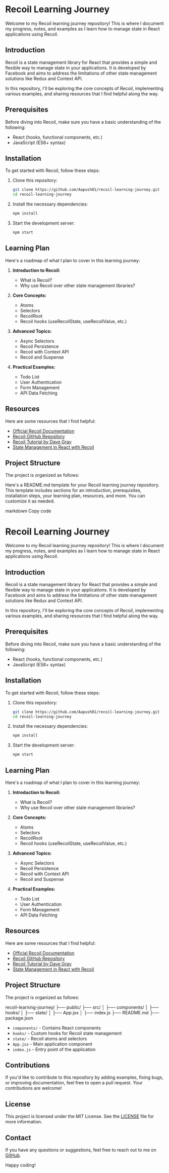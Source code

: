 # Recoil Learning Journey

Welcome to my Recoil learning journey repository! This is where I document my progress, notes, and examples as I learn how to manage state in React applications using Recoil.

## Introduction

Recoil is a state management library for React that provides a simple and flexible way to manage state in your applications. It is developed by Facebook and aims to address the limitations of other state management solutions like Redux and Context API.

In this repository, I'll be exploring the core concepts of Recoil, implementing various examples, and sharing resources that I find helpful along the way.

## Prerequisites

Before diving into Recoil, make sure you have a basic understanding of the following:

- React (hooks, functional components, etc.)
- JavaScript (ES6+ syntax)

## Installation

To get started with Recoil, follow these steps:

1. Clone this repository:

    ```bash
    git clone https://github.com/Aapush01/recoil-learning-journey.git
    cd recoil-learning-journey
    ```

2. Install the necessary dependencies:

    ```bash
    npm install
    ```

3. Start the development server:

    ```bash
    npm start
    ```

## Learning Plan

Here's a roadmap of what I plan to cover in this learning journey:

1. **Introduction to Recoil:**
   - What is Recoil?
   - Why use Recoil over other state management libraries?

2. **Core Concepts:**
   - Atoms
   - Selectors
   - RecoilRoot
   - Recoil hooks (useRecoilState, useRecoilValue, etc.)

3. **Advanced Topics:**
   - Async Selectors
   - Recoil Persistence
   - Recoil with Context API
   - Recoil and Suspense

4. **Practical Examples:**
   - Todo List
   - User Authentication
   - Form Management
   - API Data Fetching

## Resources

Here are some resources that I find helpful:

- [Official Recoil Documentation](https://recoiljs.org/docs/introduction/getting-started)
- [Recoil GitHub Repository](https://github.com/facebookexperimental/Recoil)
- [Recoil Tutorial by Dave Gray](https://www.youtube.com/watch?v=_ISAA_Jt9kI)
- [State Management in React with Recoil](https://medium.com/swlh/state-management-in-react-with-recoil-79d5a0e7bbf3)

## Project Structure

The project is organized as follows:


Here's a README.md template for your Recoil learning journey repository. This template includes sections for an introduction, prerequisites, installation steps, your learning plan, resources, and more. You can customize it as needed.

markdown
Copy code
# Recoil Learning Journey

Welcome to my Recoil learning journey repository! This is where I document my progress, notes, and examples as I learn how to manage state in React applications using Recoil.

## Introduction

Recoil is a state management library for React that provides a simple and flexible way to manage state in your applications. It is developed by Facebook and aims to address the limitations of other state management solutions like Redux and Context API.

In this repository, I'll be exploring the core concepts of Recoil, implementing various examples, and sharing resources that I find helpful along the way.

## Prerequisites

Before diving into Recoil, make sure you have a basic understanding of the following:

- React (hooks, functional components, etc.)
- JavaScript (ES6+ syntax)

## Installation

To get started with Recoil, follow these steps:

1. Clone this repository:

    ```bash
    git clone https://github.com/Aapush01/recoil-learning-journey.git
    cd recoil-learning-journey
    ```

2. Install the necessary dependencies:

    ```bash
    npm install
    ```

3. Start the development server:

    ```bash
    npm start
    ```

## Learning Plan

Here's a roadmap of what I plan to cover in this learning journey:

1. **Introduction to Recoil:**
   - What is Recoil?
   - Why use Recoil over other state management libraries?

2. **Core Concepts:**
   - Atoms
   - Selectors
   - RecoilRoot
   - Recoil hooks (useRecoilState, useRecoilValue, etc.)

3. **Advanced Topics:**
   - Async Selectors
   - Recoil Persistence
   - Recoil with Context API
   - Recoil and Suspense

4. **Practical Examples:**
   - Todo List
   - User Authentication
   - Form Management
   - API Data Fetching

## Resources

Here are some resources that I find helpful:

- [Official Recoil Documentation](https://recoiljs.org/docs/introduction/getting-started)
- [Recoil GitHub Repository](https://github.com/facebookexperimental/Recoil)
- [Recoil Tutorial by Dave Gray](https://www.youtube.com/watch?v=_ISAA_Jt9kI)
- [State Management in React with Recoil](https://medium.com/swlh/state-management-in-react-with-recoil-79d5a0e7bbf3)

## Project Structure

The project is organized as follows:

recoil-learning-journey/
├── public/
├── src/
│ ├── components/
│ ├── hooks/
│ ├── state/
│ ├── App.jsx
│ ├── index.js
├── README.md
├── package.json


- `components/` - Contains React components
- `hooks/` - Custom hooks for Recoil state management
- `state/` - Recoil atoms and selectors
- `App.jsx` - Main application component
- `index.js` - Entry point of the application

## Contributions

If you'd like to contribute to this repository by adding examples, fixing bugs, or improving documentation, feel free to open a pull request. Your contributions are welcome!

## License

This project is licensed under the MIT License. See the [LICENSE](LICENSE) file for more information.

## Contact

If you have any questions or suggestions, feel free to reach out to me on [GitHub](https://github.com/Aapush01).

Happy coding!
